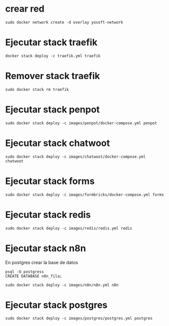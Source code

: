 # crear red 

```shell
sudo docker network create -d overlay yosoft-network
```

# Ejecutar stack traefik

```shell
docker stack deploy -c traefik.yml traefik
```

# Remover stack traefik

```shell
sudo docker stack rm traefik
```

# Ejecutar stack penpot

```shell
sudo docker stack deploy -c images/penpot/docker-compose.yml penpot
```

# Ejecutar stack chatwoot

```shell
sudo docker stack deploy -c images/chatwoot/docker-compose.yml chatwoot
```

# Ejecutar stack forms

```shell
sudo docker stack deploy -c images/formbricks/docker-compose.yml forms
```

# Ejecutar stack redis

```shell
sudo docker stack deploy -c images/redis/redis.yml redis
```

# Ejecutar stack n8n

En postgres crear la base de datos
```shell
psql -U postgress
CREATE DATABASE n8n_fila;
```
```shell
sudo docker stack deploy -c images/n8n/n8n.yml n8n
```

# Ejecutar stack postgres

```shell
sudo docker stack deploy -c images/postgres/postgres.yml postgres
```